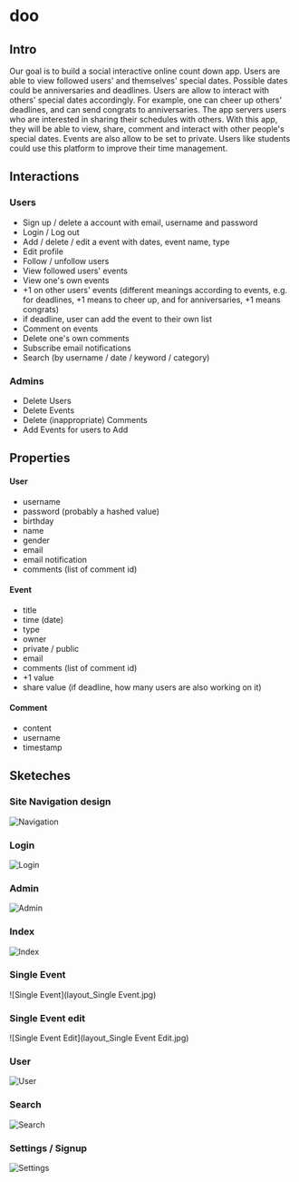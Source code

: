 # doo

## Intro

Our goal is to build a social interactive online count down app. Users are able to view followed users' and themselves' special dates. Possible dates could be anniversaries and deadlines. Users are allow to interact with others' special dates accordingly. For example, one can cheer up others' deadlines, and can send congrats to anniversaries. The app servers users who are interested in sharing their schedules with others. With this app, they will be able to view, share, comment and interact with other people's special dates. Events are also allow to be set to private. Users like students could use this platform to improve their time management.

## Interactions
### Users

- Sign up / delete a account with email, username and password
- Login / Log out
- Add / delete / edit a event with dates, event name, type
- Edit profile
- Follow / unfollow users
- View followed users' events
- View one's own events
- +1 on other users' events (different meanings according to events, e.g. for deadlines, +1 means to cheer up, and for anniversaries, +1 means congrats)
- if deadline, user can add the event to their own list
- Comment on events
- Delete one's own comments
- Subscribe email notifications
- Search (by username / date / keyword / category)

### Admins
- Delete Users
- Delete Events
- Delete (inappropriate) Comments
- Add Events for users to Add

## Properties
#### User
- username
- password (probably a hashed value)
- birthday
- name
- gender
- email
- email notification
- comments (list of comment id)

#### Event
- title
- time (date)
- type
- owner
- private / public
- email
- comments (list of comment id)
- +1 value
- share value (if deadline, how many users are also working on it)

#### Comment
- content
- username
- timestamp


## Sketeches
### Site Navigation design
![Navigation](Navigation.jpg)
### Login
![Login](layout_Login.jpg)
### Admin
![Admin](Layout_Admin.jpg)
### Index
![Index](layout_Index.jpg)
### Single Event
![Single Event](layout_Single Event.jpg)
### Single Event edit
![Single Event Edit](layout_Single Event Edit.jpg)
### User
![User](layout_User.jpg)
### Search
![Search](layout_Search.jpg)
### Settings / Signup
![Settings](layout_Settings.jpg)
